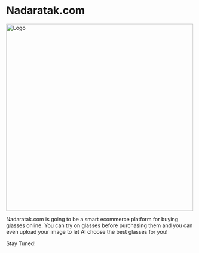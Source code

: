 # Nadaratak.com

<img src="https://raw.githubusercontent.com/ZiadMuhammad/nadaratak-client/main/src/assets/logo.png?token=AR6WFCL6HP44KANIVNJUKYDAOAPKA" alt="Logo" width="500" style="align-text: center;"/>

Nadaratak.com is going to be a smart ecommerce platform for buying glasses online. You can try on glasses before purchasing them and you can even upload your image to let AI choose the best glasses for you!

Stay Tuned!
